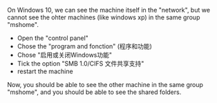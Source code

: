 On Windows 10, we can see the machine itself in the "network", but we cannot see the ohter machines (like windows xp) in the same group "mshome".

+ Open the "control panel"
+ Chose the "program and fonction" (程序和功能)
+ Chose "启用或关闭Windows功能"
+ Tick the option "SMB 1.0/CIFS 文件共享支持"
+ restart the machine

Now, you should be able to see the other machine in the same group "mshome", and you should be able to see the shared folders.
